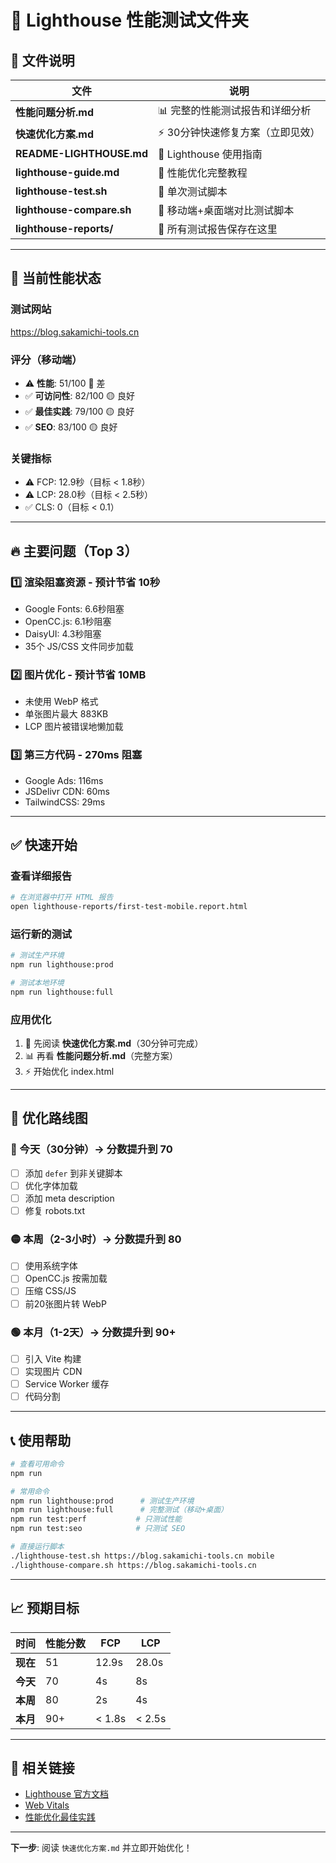 # 🚀 Lighthouse 性能测试文件夹

## 📁 文件说明

| 文件 | 说明 |
|------|------|
| **性能问题分析.md** | 📊 完整的性能测试报告和详细分析 |
| **快速优化方案.md** | ⚡ 30分钟快速修复方案（立即见效） |
| **README-LIGHTHOUSE.md** | 📖 Lighthouse 使用指南 |
| **lighthouse-guide.md** | 📘 性能优化完整教程 |
| **lighthouse-test.sh** | 🔧 单次测试脚本 |
| **lighthouse-compare.sh** | 🔄 移动端+桌面端对比测试脚本 |
| **lighthouse-reports/** | 📂 所有测试报告保存在这里 |

---

## 🎯 当前性能状态

### 测试网站
https://blog.sakamichi-tools.cn

### 评分（移动端）
- ⚠️ **性能**: 51/100 🔴 差
- ✅ **可访问性**: 82/100 🟡 良好
- ✅ **最佳实践**: 79/100 🟡 良好
- ✅ **SEO**: 83/100 🟡 良好

### 关键指标
- ⚠️ FCP: 12.9秒（目标 < 1.8秒）
- ⚠️ LCP: 28.0秒（目标 < 2.5秒）
- ✅ CLS: 0（目标 < 0.1）

---

## 🔥 主要问题（Top 3）

### 1️⃣ 渲染阻塞资源 - 预计节省 10秒
- Google Fonts: 6.6秒阻塞
- OpenCC.js: 6.1秒阻塞
- DaisyUI: 4.3秒阻塞
- 35个 JS/CSS 文件同步加载

### 2️⃣ 图片优化 - 预计节省 10MB
- 未使用 WebP 格式
- 单张图片最大 883KB
- LCP 图片被错误地懒加载

### 3️⃣ 第三方代码 - 270ms 阻塞
- Google Ads: 116ms
- JSDelivr CDN: 60ms
- TailwindCSS: 29ms

---

## ✅ 快速开始

### 查看详细报告
```bash
# 在浏览器中打开 HTML 报告
open lighthouse-reports/first-test-mobile.report.html
```

### 运行新的测试
```bash
# 测试生产环境
npm run lighthouse:prod

# 测试本地环境
npm run lighthouse:full
```

### 应用优化
1. 📖 先阅读 **快速优化方案.md**（30分钟可完成）
2. 📊 再看 **性能问题分析.md**（完整方案）
3. ⚡ 开始优化 index.html

---

## 🎯 优化路线图

### 🔴 今天（30分钟）→ 分数提升到 70
- [ ] 添加 `defer` 到非关键脚本
- [ ] 优化字体加载
- [ ] 添加 meta description
- [ ] 修复 robots.txt

### 🟡 本周（2-3小时）→ 分数提升到 80
- [ ] 使用系统字体
- [ ] OpenCC.js 按需加载
- [ ] 压缩 CSS/JS
- [ ] 前20张图片转 WebP

### 🟢 本月（1-2天）→ 分数提升到 90+
- [ ] 引入 Vite 构建
- [ ] 实现图片 CDN
- [ ] Service Worker 缓存
- [ ] 代码分割

---

## 📞 使用帮助

```bash
# 查看可用命令
npm run

# 常用命令
npm run lighthouse:prod      # 测试生产环境
npm run lighthouse:full      # 完整测试（移动+桌面）
npm run test:perf           # 只测试性能
npm run test:seo            # 只测试 SEO

# 直接运行脚本
./lighthouse-test.sh https://blog.sakamichi-tools.cn mobile
./lighthouse-compare.sh https://blog.sakamichi-tools.cn
```

---

## 📈 预期目标

| 时间 | 性能分数 | FCP | LCP |
|------|---------|-----|-----|
| **现在** | 51 | 12.9s | 28.0s |
| **今天** | 70 | 4s | 8s |
| **本周** | 80 | 2s | 4s |
| **本月** | 90+ | < 1.8s | < 2.5s |

---

## 🔗 相关链接

- [Lighthouse 官方文档](https://developer.chrome.com/docs/lighthouse/)
- [Web Vitals](https://web.dev/vitals/)
- [性能优化最佳实践](https://web.dev/fast/)

---

**下一步**: 阅读 `快速优化方案.md` 并立即开始优化！
